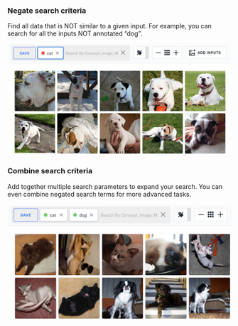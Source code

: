 ### Negate search criteria
Find all data that is NOT similar to a given input. For example, you can search for all the inputs NOT annotated “dog”. 

![image](/images/negate_search_criteria.jpg)

### Combine search criteria
Add together multiple search parameters to expand your search. You can even combine negated search terms for more advanced tasks.

![image](/images/combine_search_criteria.jpg)
